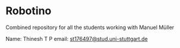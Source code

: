 # Robotino
Combined repository for all the students working with Manuel Müller

Name: Thinesh T P email: st176497@stud.uni-stuttgart.de 
